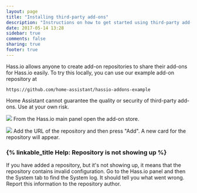 ```yaml
---
layout: page
title: "Installing third-party add-ons"
description: "Instructions on how to get started using third-party add-ons."
date: 2017-05-14 13:28
sidebar: true
comments: false
sharing: true
footer: true
---
```


Hass.io allows anyone to create add-on repositories to share their add-ons for Hass.io easily. To try this locally, you can use our example add-on repository at

```text
https://github.com/home-assistant/hassio-addons-example
```

<p class='note warning'>
Home Assistant cannot guarantee the quality or security of third-party add-ons. Use at your own risk.
</p>

<p class='img'>
<img src='/images/hassio/screenshots/main_panel_addon_store.png' />
From the Hass.io main panel open the add-on store.
</p>

<p class='img'>
<img src='/images/hassio/screenshots/adding_repositories.png' />
Add the URL of the repository and then press "Add". A new card for the repository will appear.
</p>

### {% linkable_title Help: Repository is not showing up %}

If you have added a repository, but it's not showing up, it means that the repository contains invalid configuration. Go to the Hass.io panel and then the System tab to find the System log. It should tell you what went wrong. Report this information to the repository author.
